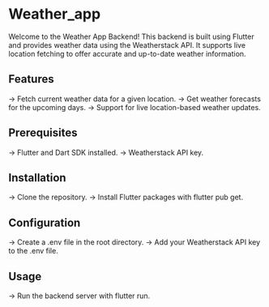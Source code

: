 # Weather_app

Welcome to the Weather App Backend! This backend is built using Flutter and provides weather data using the Weatherstack API. It supports live location fetching to offer accurate and up-to-date weather information.

## Features
-> Fetch current weather data for a given location.
-> Get weather forecasts for the upcoming days.
-> Support for live location-based weather updates.

## Prerequisites
-> Flutter and Dart SDK installed.
-> Weatherstack API key.

## Installation
-> Clone the repository.
-> Install Flutter packages with flutter pub get.

## Configuration
-> Create a .env file in the root directory.
-> Add your Weatherstack API key to the .env file.

## Usage
-> Run the backend server with flutter run.








